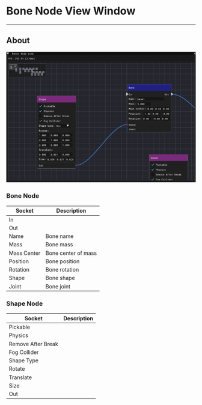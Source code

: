 # Bone Node View Window

___

## About

![alt text](../images/bones-node-view.png)

### Bone Node

| Socket | Description |
|---|---|
| In |  |
| Out |  |
| Name | Bone name |
| Mass | Bone mass |
| Mass Center | Bone center of mass |
| Position | Bone position |
| Rotation | Bone rotation |
| Shape | Bone shape |
| Joint | Bone joint |

### Shape Node

| Socket | Description |
|---|---|
| Pickable |  |
| Physics |  |
| Remove After Break |  |
| Fog Collider |  |
| Shape Type |  |
| Rotate |  |
| Translate |  |
| Size |  |
| Out |  |
